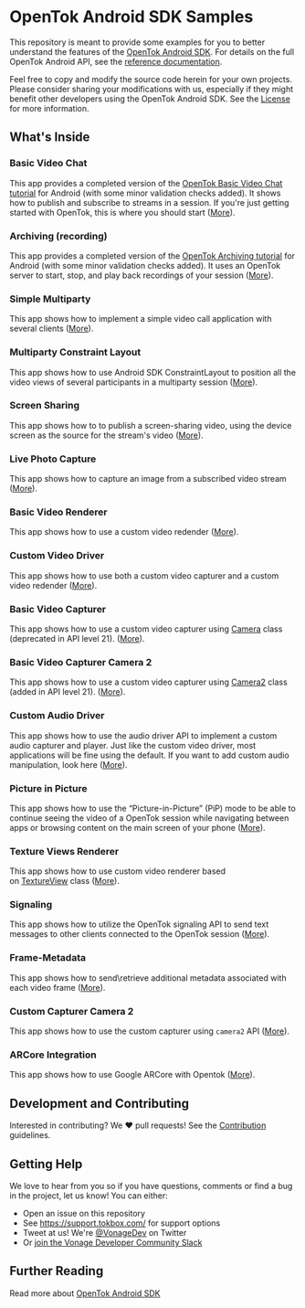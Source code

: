 # OpenTok Android SDK Samples

This repository is meant to provide some examples for you to better understand the features of the [OpenTok Android SDK](https://tokbox.com/developer/sdks/android/). For details on the full OpenTok Android API, see the [reference documentation](https://tokbox.com/opentok/libraries/client/android/reference/index.html).

Feel free to copy and modify the source code herein for your own projects. Please consider sharing your modifications with us, especially if they might benefit other developers using the OpenTok Android SDK. See the [License](LICENSE) for more information.
## What's Inside

### Basic Video Chat

This app provides a completed version of the [OpenTok Basic Video Chat tutorial](https://tokbox.com/developer/tutorials/android/basic-video-chat/) for Android (with some minor validation checks added). It shows how to publish and subscribe to streams in a session. If you're just getting started with OpenTok, this is where you should start ([More](/Basic-Video-Chat)).

### Archiving (recording)

This app provides a completed version of the [OpenTok Archiving tutorial](https://tokbox.com/developer/tutorials/android/archiving/) for Android (with some minor validation checks added). It uses an OpenTok server to start, stop, and play back recordings of your session ([More](/Archiving)). 

### Simple Multiparty

This app shows how to implement a simple video call application with several clients ([More](/Simple-Multiparty)).

### Multiparty Constraint Layout

This app shows how to use Android SDK ConstraintLayout to position all the video views of several participants in a multiparty session ([More](/Multiparty-Constraint-Layout)).

### Screen Sharing

This app shows how to to publish a screen-sharing video, using the device screen as the source for the stream's video ([More](/Screen-Sharing)).

### Live Photo Capture

This app shows how to capture an image from a subscribed video stream ([More](/Live-Photo-Capture)).

### Basic Video Renderer

This app shows how to use a custom video redender ([More](/Basic-Video-Renderer)).

### Custom Video Driver

This app shows how to use both a custom video capturer and a custom video redender ([More](/Custom-Video-Driver)).

### Basic Video Capturer

This app shows how to use a custom video capturer using [Camera](https://developer.android.com/reference/android/hardware/Camera) class (deprecated in API level 21). ([More](/Basic-Video-Capturer)).

### Basic Video Capturer Camera 2

This app shows how to use a custom video capturer using [Camera2](https://developer.android.com/reference/android/hardware/camera2/package-summary) class (added in API level 21). ([More](/Basic-Video-Capturer-Camera-2)).

### Custom Audio Driver

This app shows how to use the audio driver API to implement a custom audio capturer and player. Just like the custom video driver, most applications will be fine using the default. If you want to add custom audio manipulation, look here ([More](/Custom-Audio-Driver)).

### Picture in Picture

This app shows how to use the “Picture-in-Picture” (PiP) mode to be able to continue seeing the video of a OpenTok session while navigating between apps or browsing content on the main screen of your phone ([More](/Picture-In-Picture)).

### Texture Views Renderer

This app shows how to use custom video renderer based on [TextureView](https://developer.android.com/reference/android/view/TextureView) class ([More](/Texture-Views-Renderer)).

### Signaling

This app shows how to utilize the OpenTok signaling API to send text messages to other clients connected to the OpenTok session ([More](/Signaling)).

### Frame-Metadata

This app shows how to send\retrieve additional metadata associated with each video frame ([More](/Frame-Metadata)).

### Custom Capturer Camera 2

This app shows how to use the custom capturer using `camera2` API ([More](/Custom-Capturer-Camera-2)).

### ARCore Integration

This app shows how to use Google ARCore with Opentok ([More](/ARCore-Integration)).

## Development and Contributing

Interested in contributing? We :heart: pull requests! See the 
[Contribution](CONTRIBUTING.md) guidelines.

## Getting Help

We love to hear from you so if you have questions, comments or find a bug in the project, let us know! You can either:

- Open an issue on this repository
- See <https://support.tokbox.com/> for support options
- Tweet at us! We're [@VonageDev](https://twitter.com/VonageDev) on Twitter
- Or [join the Vonage Developer Community Slack](https://developer.nexmo.com/community/slack)

## Further Reading

Read more about [OpenTok Android SDK](https://tokbox.com/developer/sdks/android/)
